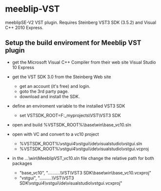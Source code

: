 meeblip-VST
===========

meeblipSE-V2 VST plugin. 
Requires Steinberg VST3 SDK (3.5.2) and Visual C++ 2010 Express.

Setup the build enviroment for Meeblip VST plugin
--------------------------------------------------

* get the Microsoft Visual C++ Compiler from their web site
   Visual Studio 10 Express

* get the VST SDK 3.0 from the Steinberg Web site
  - get an account (it's free) and login.
  - goto the 3rd party page.
  - download and install the SDK.

* define an enviroment variable to the installed VST3 SDK
  - set VSTSDK_ROOT=F:\_myprojects\VST\VST3 SDK

* open and build %VSTSDK_ROOT%\base\win\base_vc10.sln

* open with VC and convert to a vc10 project
  -  %VSTSDK_ROOT%\vstgui4\vstgui\ide\visualstudio\vstgui.sln
  -  %VSTSDK_ROOT%\vstgui4\vstgui\ide\visualstudio\vstgui.vcproj

* in the ...\win\MeeblipVST_vc10.sln file change the relative path for both packages
  -  "base_vc10", "..\..\..\..\..\VST\VST3 SDK\base\win\base_vc10.vcxproj"
  -  "vstgui", "..\..\..\..\..\VST\VST3 SDK\vstgui4\vstgui\ide\visualstudio\vstgui.vcxproj"


